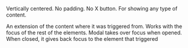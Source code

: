 Vertically centered. No padding. No X button. For showing any type of content.

An extension of the content where it was triggered from. Works with the focus of the rest of the elements. Modal takes over focus when opened. When closed, it gives back focus to the element that triggered

<!-- If showing very little content, then the modal can function as a dialog prompt. If showing a lot of content, modal will be full-height and content will scroll inside it.
 -->
